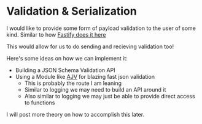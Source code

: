 # Validation & Serialization

I would like to provide some form of payload validation to the user of some kind. Similar to how [Fastify does it here](https://github.com/fastify/fastify/blob/master/docs/Validation-and-Serialization.md)

This would allow for us to do sending and recieving validation too!

Here's some ideas on how we can implement it:

- Building a JSON Schema Validation API
- Using a Module like [AJV](https://www.npmjs.com/package/ajv) for blazing fast json validation
  - This is probably the route I am leaning
  - Similar to logging we may need to build an API around it
  - Also similar to logging we may just be able to provide direct access to functions

I will post more theory on how to accomplish this later.
